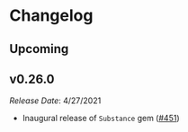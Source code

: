 # Changelog

## Upcoming <!-- Add unreleased change notes here: -->

## v0.26.0

*Release Date*: 4/27/2021

- Inaugural release of `Substance` gem ([#451](https://github.com/Freshly/spicerack/pull/451))
